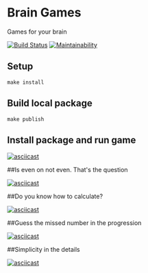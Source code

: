 # Brain Games
Games for your brain

[![Build Status](https://travis-ci.org/clickf5/frontend-project-lvl1.svg?branch=master)](https://travis-ci.org/clickf5/frontend-project-lvl1) [![Maintainability](https://api.codeclimate.com/v1/badges/088ae825c318afffc0e1/maintainability)](https://codeclimate.com/github/clickf5/frontend-project-lvl1/maintainability)

## Setup
``make install``

## Build local package
``make publish``

## Install package and run game

[![asciicast](https://asciinema.org/a/vEciKApVpR7pKx0nMhlfdEhdl.svg)](https://asciinema.org/a/vEciKApVpR7pKx0nMhlfdEhdl)

##Is even on not even. That's the question

[![asciicast](https://asciinema.org/a/yTkSyCCOUU9exLVNG3JyAp04R.svg)](https://asciinema.org/a/yTkSyCCOUU9exLVNG3JyAp04R)

##Do you know how to calculate?

[![asciicast](https://asciinema.org/a/SkMNQiMJPauo5yMueuDt56pGd.svg)](https://asciinema.org/a/SkMNQiMJPauo5yMueuDt56pGd)

##Guess the missed number in the progression

[![asciicast](https://asciinema.org/a/0f0uKKjaYdwQiHIdrDQ6Pki9J.svg)](https://asciinema.org/a/0f0uKKjaYdwQiHIdrDQ6Pki9J)

##Simplicity in the details

[![asciicast](https://asciinema.org/a/IqagYVkG98qar9QQCewneO6Im.svg)](https://asciinema.org/a/IqagYVkG98qar9QQCewneO6Im)